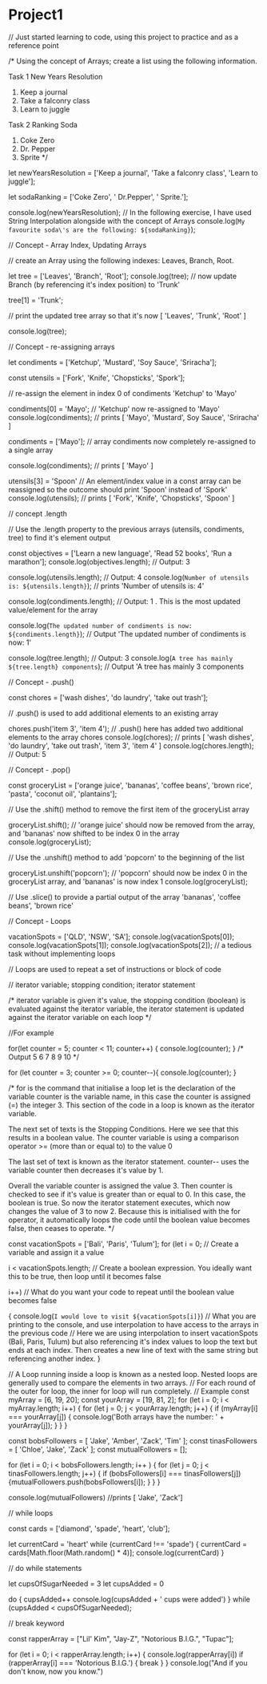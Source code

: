 # Project1
// Just started learning to code, using this project to practice and as a reference point


/* Using the concept of Arrays; create a list using the following information.

Task 1
New Years Resolution
  1. Keep a journal
  2. Take a falconry class
  3. Learn to juggle

  Task 2
Ranking Soda
  1. Coke Zero
  2. Dr. Pepper
  3. Sprite
*/

let newYearsResolution = ['Keep a journal', 'Take a falconry class', 'Learn to juggle'];

let sodaRanking = ['Coke Zero', ' Dr.Pepper', ' Sprite.'];

console.log(newYearsResolution);
// In the following exercise, I have used String Interpolation alongside with the concept of Arrays
console.log(`My favourite soda\'s are the following: ${sodaRanking}`);





// Concept - Array Index, Updating Arrays

// create an Array using the following indexes: Leaves, Branch, Root.

let tree = ['Leaves', 'Branch', 'Root'];
console.log(tree);
// now update Branch (by referencing it's index position) to 'Trunk'

tree[1] = 'Trunk';

// print the updated tree array so that it's now [ 'Leaves', 'Trunk', 'Root' ]

console.log(tree);




// Concept - re-assigning arrays

let condiments = ['Ketchup', 'Mustard', 'Soy Sauce', 'Sriracha'];

const utensils = ['Fork', 'Knife', 'Chopsticks', 'Spork'];

// re-assign the element in index 0 of condiments 'Ketchup' to 'Mayo'

condiments[0] = 'Mayo'; // 'Ketchup' now re-assigned to 'Mayo'
console.log(condiments); // prints [ 'Mayo', 'Mustard', Soy Sauce', 'Sriracha' ]

condiments = ['Mayo']; // array condiments now completely re-assigned to a single array

console.log(condiments); // prints [ 'Mayo' ]

utensils[3] = 'Spoon' // An element/index value in a const array can be reassigned so the outcome should print 'Spoon' instead of 'Spork'
console.log(utensils); // prints [ 'Fork', 'Knife', 'Chopsticks', 'Spoon' ]





// concept .length

// Use the .length property to the previous arrays (utensils, condiments, tree) to find it's element output

const objectives = ['Learn a new language', 'Read 52 books', 'Run a marathon'];
console.log(objectives.length); // Output: 3

console.log(utensils.length); // Output: 4
console.log(`Number of utensils is: ${utensils.length}`); // prints 'Number of utensils is: 4'

console.log(condiments.length); // Output: 1 . This is the most updated value/element for the array

console.log(`The updated number of condiments is now: ${condiments.length}`); // Output 'The updated number of condiments is now: 1'

console.log(tree.length); // Output: 3
console.log(`A tree has mainly ${tree.length} components`); // Output 'A tree has mainly 3 components


// Concept - .push()

const chores = ['wash dishes', 'do laundry', 'take out trash'];

// .push() is used to add additional elements to an existing array

chores.push('item 3', 'item 4'); // .push() here has added two additional elements to the array chores
console.log(chores); // prints [ 'wash dishes', 'do laundry', 'take out trash', 'item 3', 'item 4' ]
console.log(chores.length); // Output: 5



// Concept - .pop()


const groceryList = ['orange juice', 'bananas', 'coffee beans', 'brown rice', 'pasta', 'coconut oil', 'plantains'];

// Use the .shift() method to remove the first item of the groceryList array

groceryList.shift(); // 'orange juice' should now be removed from the array, and 'bananas' now shifted to be index 0 in the array
console.log(groceryList);

// Use the .unshift() method to add 'popcorn' to the beginning of the list

groceryList.unshift('popcorn'); // 'popcorn' should now be index 0 in the groceryList array, and 'bananas' is now index 1
console.log(groceryList);


// Use .slice() to provide a partial output of the array 'bananas', 'coffee beans', 'brown rice'


// Concept - Loops

vacationSpots = ['QLD', 'NSW', 'SA'];
console.log(vacationSpots[0]);
console.log(vacationSpots[1]);
console.log(vacationSpots[2]);
// a tedious task without implementing loops

// Loops are used to repeat a set of instructions or block of code

// iterator variable; stopping condition; iterator statement

/* iterator variable is given it's value, the stopping condition (boolean) is evaluated against the iterator variable, the iterator statement is updated against the iterator variable on each loop
*/

//For example

for(let counter = 5; counter < 11; counter++) {
  console.log(counter);
}
/* Output
    5
    6
    7
    8
    9
    10
*/


for (let counter = 3; counter >= 0; counter--){
  console.log(counter);
}


/* for is the command that initialise a loop
let is the declaration of the variable
counter is the variable name, in this case the counter is assigned (=) the integer 3. This section of the code in a loop is known as the iterator variable.

The next set of texts is the Stopping Conditions. Here we see that this results in a boolean value. The counter variable is using a comparison operator >= (more than or equal to) to the value 0

The last set of text is known as the iterator statement. counter-- uses the variable counter then decreases it's value by 1.

Overall the variable counter is assigned the value 3. Then counter is checked to see if it's value is greater than or equal to 0. In this case, the boolean is true. So now the iterator statement executes, which now changes the value of 3 to now 2.
Because this is initialised with the  for  operator, it automatically loops the code until the boolean value becomes false, then ceases to operate.
*/

const vacationSpots = ['Bali', 'Paris', 'Tulum'];
for (let i = 0; // Create a variable and assign it a value

i < vacationSpots.length; // Create a boolean expression. You ideally want this to be true, then loop until it becomes false

i++) // What do you want your code to repeat until the boolean value becomes false

{
  console.log(`I would love to visit ${vacationSpots[i]}`) // What you are printing to the console, and use interpolation to have access to the arrays in the previous code
  // Here we are using interpolation to insert vacationSpots (Bali, Paris, Tulum) but also referencing it's index values to loop the text but ends at each index. Then creates a new line of text with the same string but referencing another index.
}

// A Loop running inside a loop is known as a nested loop. Nested loops are generally used to compare the elements in two arrays.
// For each round of the outer  for  loop, the inner  for  loop will run completely.
// Example
const myArray = [6, 19, 20];
const yourArray = [19, 81, 2];
for (let i = 0; i < myArray.length; i++) {
  for (let j = 0; j < yourArray.length; j++) {
    if (myArray[i] === yourArray[j]) {
      console.log('Both arrays have the number: ' + yourArray[j]);
    }
  }
}

const bobsFollowers = [ 'Jake', 'Amber', 'Zack', 'Tim' ];
const tinasFollowers = [ 'Chloe', 'Jake', 'Zack' ];
const mutualFollowers = [];

for (let i = 0; i < bobsFollowers.length; i++ ) {
  for (let j = 0; j < tinasFollowers.length; j++) {
    if (bobsFollowers[i] === tinasFollowers[j]) {mutualFollowers.push(bobsFollowers[i]);
    }
  }
}

console.log(mutualFollowers) //prints [ 'Jake', 'Zack']



// while loops

const cards = ['diamond', 'spade', 'heart', 'club'];


let currentCard = 'heart'
while (currentCard !== 'spade') {
  currentCard = cards[Math.floor(Math.random() * 4)];
  console.log(currentCard)
}

// do while statements

let cupsOfSugarNeeded = 3
let cupsAdded = 0

do {
  cupsAdded++
 console.log(cupsAdded + ' cups were added') 
}
  while (cupsAdded < cupsOfSugarNeeded);


// break keyword

const rapperArray = ["Lil' Kim", "Jay-Z", "Notorious B.I.G.", "Tupac"];

for (let i = 0; i < rapperArray.length; i++) {
  console.log(rapperArray[i])
if (rapperArray[i] === 'Notorious B.I.G.') {
  break
  }
}
console.log("And if you don't know, now you know.")
